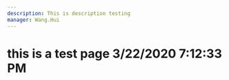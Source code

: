 ```yaml
---
description: This is description testing
manager: Wang.Hui
---
```

# this is a test page 3/22/2020 7:12:33 PM